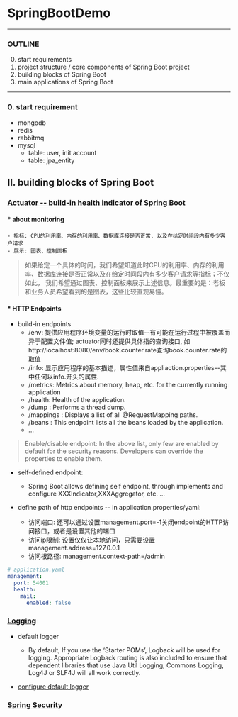 # SpringBootDemo

---
### OUTLINE
0. start requirements
1. project structure / core components of Spring Boot project
2. building blocks of Spring Boot
3. main applications of Spring Boot

---
### 0. start requirement
* mongodb
* redis
* rabbitmq
* mysql
    - table: user, init account
    - table: jpa_entity

## II. building blocks of Spring Boot

### [Actuator -- build-in health indicator of Spring Boot](http://javabeat.net/spring-boot-actuator/)
#### * about monitoring
    - 指标: CPU的利用率、内存的利用率、数据库连接是否正常, 以及在给定时间段内有多少客户请求
    - 展示: 图表、控制面板
> 如果给定一个具体的时间，我们希望知道此时CPU的利用率、内存的利用率、数据库连接是否正常以及在给定时间段内有多少客户请求等指标；不仅如此，
我们希望通过图表、控制面板来展示上述信息。最重要的是：老板和业务人员希望看到的是图表，这些比较直观易懂。

#### * HTTP Endpoints
* build-in endpoints
    - /env: 提供应用程序环境变量的运行时取值--有可能在运行过程中被覆盖而异于配置文件值; actuator同时还提供具体指的查询接口, 
    如http://localhost:8080/env/book.counter.rate查询book.counter.rate的取值
    - /info: 显示应用程序的基本描述，属性值来自appliaction.properties--其中任何以info.开头的属性.
    - /metrics: Metrics about memory, heap, etc. for the currently running application
    - /health: Health of the application.
    - /dump : Performs a thread dump.
    - /mappings : Displays a list of all @RequestMapping paths.
    - /beans : This endpoint lists all the beans loaded by the application.
    - ...
> Enable/disable endpoint: In the above list, only few are enabled by default for the security reasons. 
Developers can override the properties to enable them. 

* self-defined endpoint: 
    - Spring Boot allows defining self endpoint, through implements and configure XXXIndicator,XXXAggregator, etc. ...

* define path of http endpoints -- in application.properties/yaml:
    - 访问端口: 还可以通过设置management.port=-1关闭endpoint的HTTP访问接口，或者是设置其他的端口
    - 访问ip限制: 设置仅仅让本地访问，只需要设置management.address=127.0.0.1
    - 访问根路径: management.context-path=/admin

```yaml
# application.yaml
management:  
  port: 54001  
  health:  
    mail:  
      enabled: false  
```

### [Logging](http://javabeat.net/spring-boot-logging/)
* default logger
    - By default, If you use the ‘Starter POMs’, Logback will be used for logging. Appropriate Logback routing is also
included to ensure that dependent libraries that use Java Util Logging, Commons Logging, Log4J or SLF4J will all work correctly.

* [configure default logger](http://blog.didispace.com/springbootlog/)


### [Spring Security](http://www.jianshu.com/p/08cc28921fd0)
